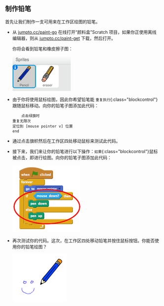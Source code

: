 ## 制作铅笔

首先让我们制作一支可用来在工作区绘图的铅笔。



+ 从 <a href="http://jumpto.cc/paint-go" target="_blank">jumpto.cc/paint-go</a> 在线打开“颜料盒”Scratch 项目，如果你正使用离线编辑器，则从 <a href="http://jumpto.cc/paint-get" target="_blank">jumpto.cc/paint-get</a> 下载，然后打开。

	你将会看到铅笔和橡皮擦子图：

	![screenshot](images/paint-starter.png)	

+ 由于你将使用鼠标绘图，因此你希望铅笔能 `重复执行`{:class="blockcontrol"}跟随鼠标移动。向你的铅笔子图添加此代码：

	```blocks
		点击绿旗时
    重复无限次 
    定位到 [mouse pointer v] 位置
    end
	```

+ 通过点击旗帜然后在工作区四处移动鼠标来测试此代码。 

+ 接下来，我们来让你的铅笔进行以下操作：`如果`{:class="blockcontrol"}鼠标被点击，即进行绘图。向你的铅笔子图添加此代码：

	![screenshot](images/paint-pencil-draw-code.png)	

+ 再次测试你的代码。这次，在工作区四处移动铅笔并按住鼠标按钮。你能否使用你的铅笔绘图？

	![screenshot](images/paint-draw.png)
	



